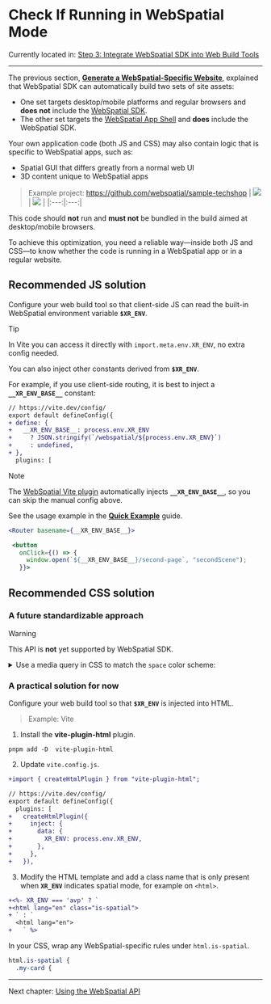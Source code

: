 # Check If Running in WebSpatial Mode

Currently located in: [Step&nbsp;3: Integrate WebSpatial SDK into Web Build Tools](step-3-integrate-webspatial-sdk-into-web-build-tools.md)

---

The previous section, **[Generate a WebSpatial-Specific Website](generate-a-webspatial-specific-website.md)**, explained that WebSpatial SDK can automatically build two sets of site assets:

* One set targets desktop/mobile platforms and regular browsers and **does not** include the [WebSpatial SDK]().
* The other set targets the [WebSpatial App Shell]() and **does** include the WebSpatial SDK.

Your own application code (both JS and CSS) may also contain logic that is specific to WebSpatial apps, such as:

* Spatial GUI that differs greatly from a normal web UI
* 3D content unique to WebSpatial apps

> Example project: <https://github.com/webspatial/sample-techshop>
> | ![](../../../assets/concepts/3-12.png) | ![](../../../assets/concepts/3-13.png) |
> |:---:|:---:|

This code should **not** run and **must not** be bundled in the build aimed at desktop/mobile browsers.

To achieve this optimization, you need a reliable way—inside both JS and CSS—to know whether the code is running in a WebSpatial app or in a regular website.

<a id="js-solution"></a>
## Recommended JS solution

Configure your web build tool so that client-side JS can read the built-in WebSpatial environment variable **`$XR_ENV`**.

> [!TIP]
> In Vite you can access it directly with `import.meta.env.XR_ENV`, no extra config needed.

You can also inject other constants derived from **`$XR_ENV`**.

For example, if you use client-side routing, it is best to inject a **`__XR_ENV_BASE__`** constant:

```diff
// https://vite.dev/config/
export default defineConfig({
+ define: {
+   __XR_ENV_BASE__: process.env.XR_ENV
+     ? JSON.stringify(`/webspatial/${process.env.XR_ENV}`)
+     : undefined,
+ },
  plugins: [
```

> [!NOTE]
> The [WebSpatial Vite plugin]() automatically injects **`__XR_ENV_BASE__`**, so you can skip the manual config above.

See the usage example in the **[Quick Example](../quick-start/README.md)** guide.

```jsx
<Router basename={__XR_ENV_BASE__}>
```
```jsx
 <button
   onClick={() => {
     window.open(`${__XR_ENV_BASE__}/second-page`, "secondScene");
   }}>
```

<a id="css-solution"></a>
## Recommended CSS solution

### A future standardizable approach

> [!WARNING]
> This API is **not** yet supported by WebSpatial SDK.

<details>
<summary>Use a media query in CSS to match the <code>space</code> color scheme:</summary>

On spatial-computing platforms the background environment color is unpredictable and changes with viewpoint and location, so the classic light/dark mode does not apply.

The WebSpatial API introduces a new color scheme called **`space`**, which is recognized only in WebSpatial apps. You can use it to target WebSpatial-specific CSS rules.

```css
@media (prefers-color-scheme: space) {
```
</details>

### A practical solution for now

Configure your web build tool so that **`$XR_ENV`** is injected into HTML.

> Example: Vite

1. Install the **vite-plugin-html** plugin.

```shell
pnpm add -D  vite-plugin-html
```

2. Update `vite.config.js`.

```diff
+import { createHtmlPlugin } from "vite-plugin-html";

// https://vite.dev/config/
export default defineConfig({
  plugins: [
+   createHtmlPlugin({
+     inject: {
+       data: {
+         XR_ENV: process.env.XR_ENV,
+       },
+     },
+   }),
```

3. Modify the HTML template and add a class name that is only present when **`XR_ENV`** indicates spatial mode, for example on `<html>`.

```diff
+<%- XR_ENV === 'avp' ? `
+<html lang="en" class="is-spatial">
+ ` : `
  <html lang="en">
+   ` %>
```

In your CSS, wrap any WebSpatial-specific rules under `html.is-spatial`.

```css
html.is-spatial {
  .my-card {
```

---

Next chapter: [Using the WebSpatial API](../using-the-webspatial-api/README.md)
